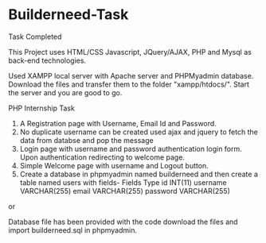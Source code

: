 # Builderneed-Task
Task Completed

This Project uses HTML/CSS Javascript, JQuery/AJAX, PHP and Mysql as back-end technologies.

Used XAMPP local server with Apache server and PHPMyadmin database.
Download the files and transfer them to the folder "xampp/htdocs/". Start the server and you are good to go.

PHP Internship Task
1. A Registration page with Username, Email Id and Password.
2. No duplicate username can be created used ajax and jquery to fetch the data from databse and pop the message
3. Login page with username and password authentication login form. Upon authentication redirecting to welcome page.
4. Simple Welcome page with username and Logout button. 
5. Create a database in phpmyadmin named builderneed and then create a table named users with fields-
Fields	Type
id	INT(11)
username	VARCHAR(255)
email	VARCHAR(255)
password	VARCHAR(255)

or

Database file has been provided with the code download the files and import builderneed.sql in phpmyadmin.
